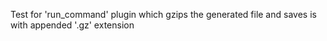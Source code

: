 Test for 'run_command' plugin which gzips the generated file and saves is with appended '.gz' extension